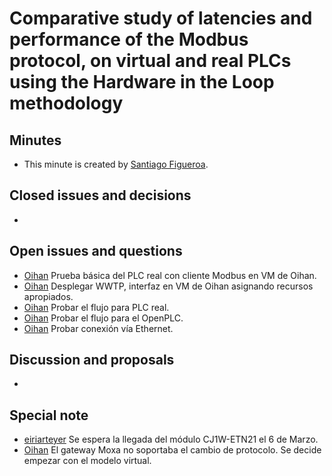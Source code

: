 # Comparative study of latencies and performance of the Modbus protocol, on virtual and real PLCs using the Hardware in the Loop methodology

## Minutes

- This minute is created by [Santiago Figueroa](sfigueroa@ceit.es).

## Closed issues and decisions

-

## Open issues and questions

- [Oihan]() Prueba básica del PLC real con cliente Modbus en VM de Oihan.
- [Oihan]() Desplegar WWTP, interfaz en VM de Oihan asignando recursos apropiados.
- [Oihan]() Probar el flujo para PLC real.
- [Oihan]() Probar el flujo para el OpenPLC.
- [Oihan]() Probar conexión vía Ethernet.

## Discussion and proposals

-

## Special note
- [eiriarteyer]() Se espera la llegada del módulo CJ1W-ETN21 el 6 de Marzo.
- [Oihan]() El gateway Moxa no soportaba el cambio de protocolo. Se decide empezar con el modelo virtual.
